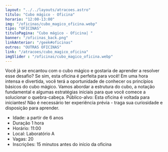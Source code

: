 ```yaml
---
layout: "../../layouts/atracoes.astro"
titulo: "Cubo mágico - Oficina"
horario: "12:00-13:00"
img: "/oficinas/cubo_magico_oficina.webp"
tipo: "OFICINAS"
tituloPagina: "Cubo mágico - Oficina| "
banner: "/oficinas_back.png"
linkAnterior: "/geek#oficinas"
outros: "OUTRAS OFICINAS"
link: "/atracoes/cubo_magico_oficina"
imgSlider : "/oficinas/cubo_magico_oficina.webp"
---
```


Você já se encantou com o cubo mágico e gostaria de aprender a resolver esse desafio? Se sim, esta oficina é perfeita para você!
Em uma hora intensa e divertida, você terá a oportunidade de conhecer os princípios básicos do cubo mágico. Vamos abordar a estrutura do cubo, a notação fundamental e algumas estratégias iniciais para que você comece a solucionar o quebra-cabeça.
Público-alvo: Esta oficina é voltada para iniciantes! Não é necessário ter experiência prévia - traga sua curiosidade e disposição para aprender.

- Idade: a partir de 6 anos
- Duração 1 hora
- Horário: 11:00
- Local: Laboratório A
- Vagas: 20
- Inscrições: 15 minutos antes do início da oficina
